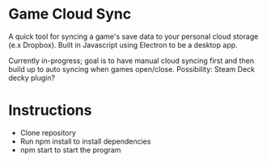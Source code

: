 # Game Cloud Sync

A quick tool for syncing a game's save data to your personal cloud storage (e.x Dropbox). Built in Javascript using Electron to be a desktop app.

Currently in-progress; goal is to have manual cloud syncing first and then build up to auto syncing when games open/close. Possibility: Steam Deck decky plugin?


# Instructions
* Clone repository
* Run npm install to install dependencies
* npm start to start the program

